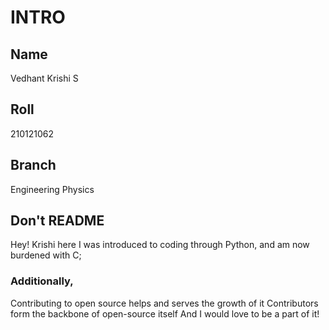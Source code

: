 # INTRO

## Name
Vedhant Krishi S

## Roll
210121062

## Branch
Engineering Physics


## Don't README
Hey! Krishi here
I was introduced to coding through Python, and am now burdened with C;

### Additionally,
Contributing to open source helps and serves the growth of it
Contributors form the backbone of open-source itself
And I would love to be a part of it!
